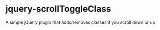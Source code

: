 jquery-scrollToggleClass
========================

A simple jQuery plugin that adds/removes classes if you scroll down or up
